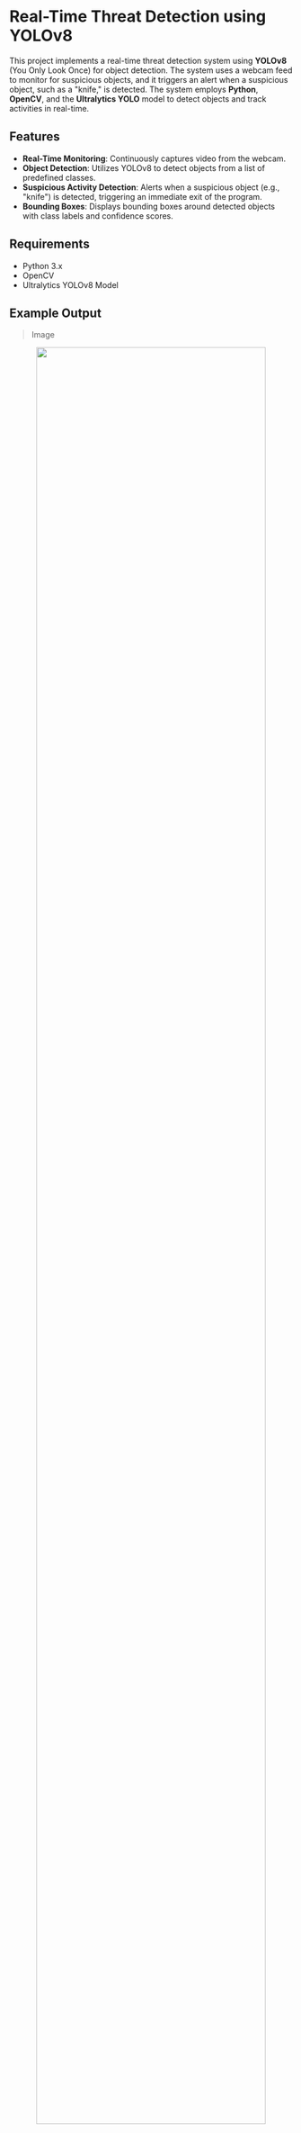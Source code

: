 # Real-Time Threat Detection using YOLOv8

This project implements a real-time threat detection system using **YOLOv8** (You Only Look Once) for object detection. The system uses a webcam feed to monitor for suspicious objects, and it triggers an alert when a suspicious object, such as a "knife," is detected. The system employs **Python**, **OpenCV**, and the **Ultralytics YOLO** model to detect objects and track activities in real-time.

## Features
- **Real-Time Monitoring**: Continuously captures video from the webcam.
- **Object Detection**: Utilizes YOLOv8 to detect objects from a list of predefined classes.
- **Suspicious Activity Detection**: Alerts when a suspicious object (e.g., "knife") is detected, triggering an immediate exit of the program.
- **Bounding Boxes**: Displays bounding boxes around detected objects with class labels and confidence scores.
  
## Requirements

- Python 3.x
- OpenCV
- Ultralytics YOLOv8 Model

## Example Output
> Image
<p align="center" width="100%">
    <img width="90%" src="https://github.com/dihitha-n/Realtime_Threat_Detection/blob/main/Images/ThreatDetectionOutput.PNG">
</p>
